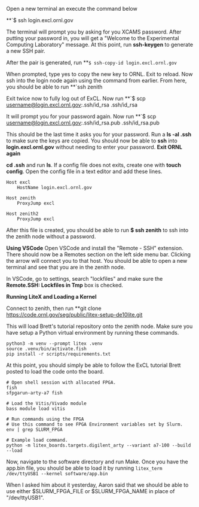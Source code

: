 Open a new terminal an execute the command below

**`$ ssh login.excl.ornl.gov

The terminal will prompt you by asking for you XCAMS password. After putting your password in, you will get a "Welcome to the Experimental Computing Laboratory" message. At this point, run **ssh-keygen** to generate a new SSH pair. 

After the pair is generated, run **`$ ssh-copy-id login.excl.ornl.gov`

When prompted, type yes to copy the new key to ORNL. Exit to reload. Now ssh into the login node again using the command from earlier. From here, you should be able to run **`ssh zenith

Exit twice now to fully log out of ExCL. Now run **`$ scp username@login.excl.ornl.gov:.ssh/id_rsa .ssh/id_rsa

It will prompt you for your password again. Now run **`$ scp username@login.excl.ornl.gov:.ssh/id_rsa.pub .ssh/id_rsa.pub

This should be the last time it asks you for your password. Run a **ls -al .ssh** to make sure the keys are copied. You should now be able to **ssh** into **login.excl.ornl.gov** without needing to enter your password. **Exit ORNL again**

**cd .ssh** and run **ls**. If a config file does not exits, create one with **touch config**. Open the config file in a text editor and add these lines.

```
Host excl
    HostName login.excl.ornl.gov

Host zenith
    ProxyJump excl 
    
Host zenith2
    ProxyJump excl 
```

After this file is created, you should be able to run **$ ssh zenith** to ssh into the zenith node without a password. 

**Using VSCode**
Open VSCode and install the "Remote - SSH" extension. There should now be a Remotes section on the left side menu bar. Clicking the arrow will connect you to that host. You should be able to open a new terminal and see that you are in the zenith node.

In VSCode, go to settings, search "lockfiles" and make sure the **Remote.SSH: Lockfiles in Tmp** box is checked. 

**Running LiteX and Loading a Kernel**

Connect to zenith, then run **git clone https://code.ornl.gov/seg/public/litex-setup-de10lite.git

This will load Brett's tutorial repository onto the zenith node. Make sure you have setup a Python virtual environment by running these commands.

```
python3 -m venv --prompt litex .venv
source .venv/bin/activate.fish
pip install -r scripts/requirements.txt
```

At this point, you should simply be able to follow the ExCL tutorial Brett posted to load the code onto the board. 

```
# Open shell session with allocated FPGA.
fish
sfpgarun-arty-a7 fish

# Load the Vitis/Vivado module
bass module load vitis

# Run commands using the FPGA
# Use this command to see FPGA Environment variables set by Slurm.
env | grep SLURM_FPGA

# Example load command.
python -m litex_boards.targets.digilent_arty --variant a7-100 --build --load

```
Now, navigate to the software directory and run Make. Once you have the app.bin file, you should be able to load it by running `litex_term /dev/ttyUSB1 --kernel software/app.bin `

When I asked him about it yesterday, Aaron said that we should be able to use either $SLURM_FPGA_FILE or $SLURM_FPGA_NAME in place of "/dev/ttyUSB1". 





